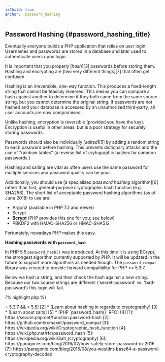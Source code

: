 ```yaml
---
isChild: true
anchor:  password_hashing
---
```


## Password Hashing {#password_hashing_title}

Eventually everyone builds a PHP application that relies on user login. Usernames and passwords are stored in a
database and later used to authenticate users upon login.

It is important that you properly [_hash_][3] passwords before storing them. Hashing and encrypting are [two very different things][7]
that often get confused.

Hashing is an irreversible, one-way function. This produces a fixed-length string that cannot be feasibly reversed.
This means you can compare a hash against another to determine if they both came from the same source string, but you
cannot determine the original string. If passwords are not hashed and your database is accessed by an unauthorized
third-party, all user accounts are now compromised.

Unlike hashing, encryption is reversible (provided you have the key). Encryption is useful in other areas, but is a poor
strategy for securely storing passwords.

Passwords should also be individually [_salted_][5] by adding a random string to each password before hashing. This prevents dictionary attacks and the use of "rainbow tables" (a reverse list of crytographic hashes for common passwords.)

Hashing and salting are vital as often users use the same password for multiple services and password quality can be poor.

Additionally, you should use [a specialized _password hashing_ algorithm][6] rather than fast, general-purpose
cryptographic hash function (e.g. SHA256). The short list of acceptable password hashing algorithms (as of June 2018)
to use are:

* Argon2 (available in PHP 7.2 and newer)
* Scrypt
* **Bcrypt** (PHP provides this one for you; see below)
* PBKDF2 with HMAC-SHA256 or HMAC-SHA512

Fortunately, nowadays PHP makes this easy.

**Hashing passwords with `password_hash`**

In PHP 5.5 `password_hash()` was introduced. At this time it is using BCrypt, the strongest algorithm currently
supported by PHP. It will be updated in the future to support more algorithms as needed though. The `password_compat`
library was created to provide forward compatibility for PHP >= 5.3.7.

Below we hash a string, and then check the hash against a new string. Because our two source strings are different
('secret-password' vs. 'bad-password') this login will fail.

{% highlight php %}
<?php
require 'password.php';

$passwordHash = password_hash('secret-password', PASSWORD_DEFAULT);

if (password_verify('bad-password', $passwordHash)) {
    // Correct Password
} else {
    // Wrong password
}
{% endhighlight %}

`password_hash()` takes care of password salting for you. The salt is stored, along with the algorithm and "cost", as part of the hash.  `password_verify()` extracts this to determine how to check the password, so you don't need a separate database field to store your salts.

* [Learn about `password_hash()`] [1]
* [`password_compat` for PHP >= 5.3.7 && < 5.5] [2]
* [Learn about hashing in regards to cryptography] [3]
* [Learn about salts] [5]
* [PHP `password_hash()` RFC] [4]


[1]: https://secure.php.net/function.password-hash
[2]: https://github.com/ircmaxell/password_compat
[3]: https://wikipedia.org/wiki/Cryptographic_hash_function
[4]: https://wiki.php.net/rfc/password_hash
[5]: https://wikipedia.org/wiki/Salt_(cryptography)
[6]: https://paragonie.com/blog/2016/02/how-safely-store-password-in-2016
[7]: https://paragonie.com/blog/2015/08/you-wouldnt-base64-a-password-cryptography-decoded

